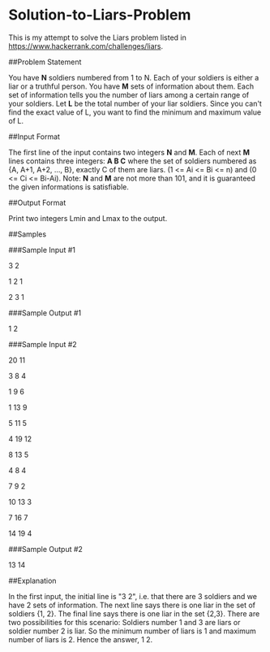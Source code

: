 # Solution-to-Liars-Problem
This is my attempt to solve the Liars problem listed in https://www.hackerrank.com/challenges/liars.

##Problem Statement

You have **N** soldiers numbered from 1 to N. Each of your soldiers is either a liar or a truthful person. You have **M** sets of information about them. Each set of information tells you the number of liars among a certain range of your soldiers. Let **L** be the total number of your liar soldiers. Since you can't find the exact value of L, you want to find the minimum and maximum value of L.

##Input Format

The first line of the input contains two integers **N** and **M**.
Each of next **M** lines contains three integers: 
**A B C** where the set of soldiers numbered as {A, A+1, A+2, ..., B}, exactly C of them are liars. (1 <= Ai <= Bi <= n) and (0 <= Ci <= Bi-Ai).
Note: **N** and **M** are not more than 101, and it is guaranteed the given informations is satisfiable.

##Output Format 

Print two integers Lmin and Lmax to the output.

##Samples

###Sample Input #1

3 2

1 2 1

2 3 1

###Sample Output #1

1 2

###Sample Input #2

20 11

3 8 4

1 9 6

1 13 9

5 11 5

4 19 12

8 13 5

4 8 4

7 9 2

10 13 3

7 16 7

14 19 4

###Sample Output #2

13 14

##Explanation 

In the first input, the initial line is "3 2", i.e. that there are 3 soldiers and we have 2 sets of information. The next line says there is one liar in the set of soldiers {1, 2}. The final line says there is one liar in the set {2,3}. There are two possibilities for this scenario: Soldiers number 1 and 3 are liars or soldier number 2 is liar. 
So the minimum number of liars is 1 and maximum number of liars is 2. Hence the answer, 1 2.

